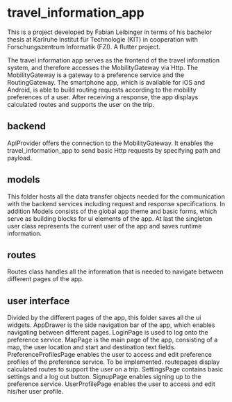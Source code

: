 # travel_information_app

This is a project developed by Fabian Leibinger in terms of his bachelor thesis at Karlruhe Institut für Technologie (KIT) in cooperation with Forschungszentrum Informatik (FZI).
A flutter project.

The travel information app serves as the frontend of the travel information system, and therefore accesses the MobilityGateway via Http.
The MobilityGateway is a gateway to a preference service and the RoutingGateway.
The smartphone app, which is available for iOS and Android, is able to build routing requests according to the mobility preferences of a user.
After receiving a response, the app displays calculated routes and supports the user on the trip.

## backend

ApiProvider offers the connection to the MobilityGateway. It enables the travel_information_app to send basic Http requests by specifying path and payload.

## models

This folder hosts all the data transfer objects needed for the communication with the backend services including request and response specifications.
In addition Models consists of the global app theme and basic forms, which serve as building blocks for ui elements of the app. 
At last the singleton user class represents the current user of the app and saves runtime information.

## routes

Routes class handles all the information that is needed to navigate between different pages of the app.

## user interface

Divided by the different pages of the app, this folder saves all the ui widgets.
AppDrawer is the side navigation bar of the app, which enables navigating between different pages.
LoginPage is used to log onto the preference service.
MapPage is the main page of the app, consisting of a map, the user location and start and destination text fields.
PreferenceProfilesPage enables the user to access and edit preference profiles of the preference service. To be implemented.
routepages display calculated routes to support the user on a trip.
SettingsPage contains basic settings and a log out button.
SignupPage enables signing up to the preference service.
UserProfilePage enables the user to access and edit his/her user profile.
